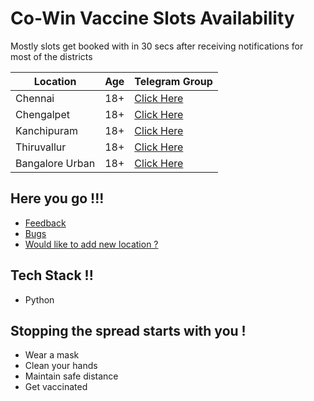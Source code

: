 # Co-Win Vaccine Slots Availability
Mostly slots get booked with in 30 secs after receiving notifications for most of the districts

| Location  | Age | Telegram Group |
| ------------- | ------------- | ------------- |
| Chennai  | 18+ | [Click Here](https://t.me/joinchat/Eyf1L5kpN4tkZTA9)  |
| Chengalpet  | 18+  | [Click Here](https://t.me/joinchat/IBc8aFmaBthmOGI1)  |
| Kanchipuram  | 18+  | [Click Here](https://t.me/joinchat/3TFB6QX0K684ZDY1)  |
| Thiruvallur  | 18+ | [Click Here](https://t.me/joinchat/Lve72-enCLkyYzVl)  |
| Bangalore Urban  | 18+  | [Click Here](https://t.me/joinchat/dJb9V7hgk6IxMGE1)  |

Here you go !!!
-----------
* [Feedback](https://github.com/bharathiiraja/vaccine-telegram-alert/issues)
* [Bugs](https://github.com/bharathiiraja/vaccine-telegram-alert/issues)
* [Would like to add new location ?](https://github.com/bharathiiraja/vaccine-telegram-alert/issues/2)

Tech Stack !!
-----------
* Python

Stopping the spread starts with you !
-----------
* Wear a mask
* Clean your hands
* Maintain safe distance
* Get vaccinated
